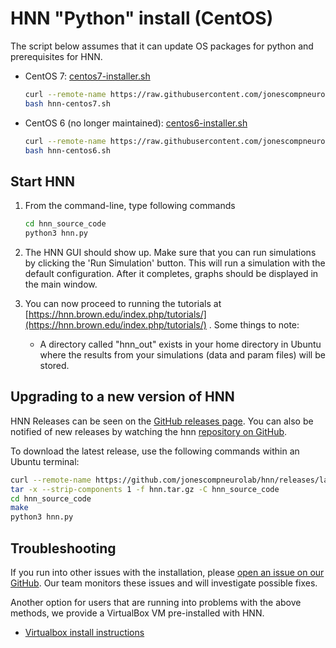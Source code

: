 # HNN "Python" install (CentOS)

The script below assumes that it can update OS packages for python and prerequisites for HNN.

* CentOS 7: [centos7-installer.sh](centos7-installer.sh)

    ```bash
    curl --remote-name https://raw.githubusercontent.com/jonescompneurolab/hnn/master/installer/ubuntu/hnn-centos-7.sh
    bash hnn-centos7.sh
    ```

* CentOS 6 (no longer maintained): [centos6-installer.sh](centos6-installer.sh)

    ```bash
    curl --remote-name https://raw.githubusercontent.com/jonescompneurolab/hnn/master/installer/ubuntu/hnn-centos-6.sh
    bash hnn-centos6.sh
    ```

## Start HNN

1. From the command-line, type following commands

    ```bash
    cd hnn_source_code
    python3 hnn.py
    ```

2. The HNN GUI should show up. Make sure that you can run simulations by clicking the 'Run Simulation' button. This will run a simulation with the default configuration. After it completes, graphs should be displayed in the main window.

3. You can now proceed to running the tutorials at [https://hnn.brown.edu/index.php/tutorials/](https://hnn.brown.edu/index.php/tutorials/) . Some things to note:

    * A directory called "hnn_out" exists in your home directory in Ubuntu where the results from your simulations (data and param files) will be stored.

## Upgrading to a new version of HNN

HNN Releases can be seen on the [GitHub releases page](https://github.com/jonescompneurolab/hnn/releases/). You can also be notified of new releases by watching the hnn [repository on GitHub](https://github.com/jonescompneurolab/hnn/).

To download the latest release, use the following commands within an Ubuntu terminal:

```bash
curl --remote-name https://github.com/jonescompneurolab/hnn/releases/latest/download/hnn.tar.gz
tar -x --strip-components 1 -f hnn.tar.gz -C hnn_source_code
cd hnn_source_code
make
python3 hnn.py
```

## Troubleshooting

If you run into other issues with the installation, please [open an issue on our GitHub](https://github.com/jonescompneurolab/hnn/issues). Our team monitors these issues and will investigate possible fixes.

Another option for users that are running into problems with the above methods, we provide a VirtualBox VM pre-installed with HNN.

* [Virtualbox install instructions](../virtualbox/README.md)
